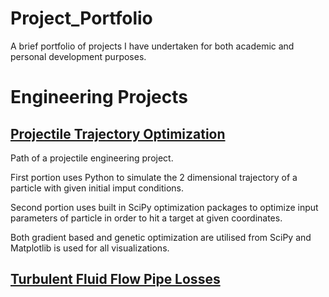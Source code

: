 # Project_Portfolio

A brief portfolio of projects I have undertaken for both academic and personal development purposes.

# Engineering Projects 

## [Projectile Trajectory Optimization](https://github.com/seanwarner97/Project_Portfolio/tree/main/EngineeringProblems/ProjectileTrajectory)

Path of a projectile engineering project.

First portion uses Python to simulate the 2 dimensional trajectory of a particle with given initial imput conditions.

Second portion uses built in SciPy optimization packages to optimize input parameters of particle in order to hit a target at given coordinates.

Both gradient based and genetic optimization are utilised from SciPy and Matplotlib is used for all visualizations.

## [Turbulent Fluid Flow Pipe Losses](https://github.com/seanwarner97/Project_Portfolio/tree/main/EngineeringProblems/PressureLosses)



